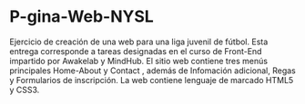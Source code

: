 # P-gina-Web-NYSL
Ejercicio de creación de una web para una liga juvenil de fútbol.
Esta entrega corresponde a  tareas designadas en el curso de Front-End  impartido por Awakelab y MindHub. 
El sitio web contiene  tres menús principales Home-About y Contact , además de Infomación adicional, Regas y Formularios de inscripción.
La web contiene lenguaje de marcado  HTML5  y  CSS3.
